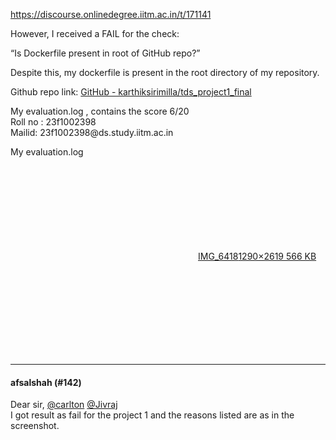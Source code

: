 https://discourse.onlinedegree.iitm.ac.in/t/171141

However, I received a FAIL for the check:</p>
<p>“Is Dockerfile present in root of GitHub repo?”</p>
<p>Despite this, my dockerfile is present in the root directory of my repository.</p>
<p>Github repo link: <a href="https://github.com/karthiksirimilla/tds_project1_final" rel="noopener nofollow ugc">GitHub - karthiksirimilla/tds_project1_final</a></p>
<p>My evaluation.log , contains the score 6/20<br/>
Roll no : 23f1002398<br/>
Mailid: 23f1002398@ds.study.iitm.ac.in</p>
<p>My evaluation.log<br/>
<div class="lightbox-wrapper"><a class="lightbox" data-download-href="/uploads/short-url/vfZJp9E32S2QSOkawO36N5d1048.jpeg?dl=1" href="https://europe1.discourse-cdn.com/flex013/uploads/iitm/original/3X/d/b/db1247df1beef8d4878a7ab13e5ad4eb7e626868.jpeg" rel="noopener nofollow ugc" title="IMG_6418"><div class="meta"><svg aria-hidden="true" class="fa d-icon d-icon-far-image svg-icon"><use href="#far-image"></use></svg><span class="filename">IMG_6418</span><span class="informations">1290×2619 566 KB</span><svg aria-hidden="true" class="fa d-icon d-icon-discourse-expand svg-icon"><use href="#discourse-expand"></use></svg></div></a></div></p><hr>

<h4>afsalshah (#142)</h4>
<p>Dear sir,  <a class="mention" href="/u/carlton">@carlton</a> <a class="mention" href="/u/jivraj">@Jivraj</a><br/>
I got result as fail for the project 1 and the reasons listed are as in the screenshot.